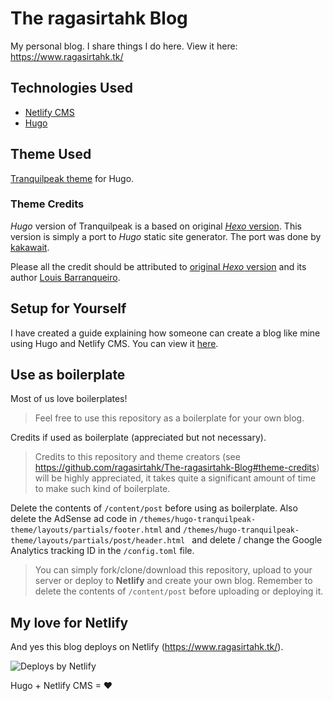 # The ragasirtahk Blog
My personal blog. I share things I do here. View it here: https://www.ragasirtahk.tk/

## Technologies Used
- [Netlify CMS](https://www.netlifycms.org/)
- [Hugo](http://gohugo.io/)

## Theme Used
[Tranquilpeak theme](https://themes.gohugo.io/hugo-tranquilpeak-theme/) for Hugo.

### Theme Credits
*Hugo* version of Tranquilpeak is a based on original [*Hexo* version](https://github.com/LouisBarranqueiro/hexo-theme-tranquilpeak). This version is simply a port to *Hugo* static site generator. The port was done by [kakawait](https://github.com/kakawait).

Please all the credit should be attributed to [original *Hexo* version](https://github.com/LouisBarranqueiro/hexo-theme-tranquilpeak) and its author [Louis Barranqueiro](https://github.com/LouisBarranqueiro).

## Setup for Yourself
I have created a guide explaining how someone can create a blog like mine using Hugo and Netlify CMS. You can view it [here](https://www.ragasirtahk.tk/2018/01/setting-up-netlify-cms-on-hugo/).

## Use as boilerplate
Most of us love boilerplates!

>Feel free to use this repository as a boilerplate for your own blog. 

Credits if used as boilerplate (appreciated but not necessary).

>Credits to this repository and theme creators (see https://github.com/ragasirtahk/The-ragasirtahk-Blog#theme-credits) will be highly appreciated, it takes quite a significant amount of time to make such kind of boilerplate. 

Delete the contents of `/content/post` before using as boilerplate. Also delete the AdSense ad code in `/themes/hugo-tranquilpeak-theme/layouts/partials/footer.html` and `/themes/hugo-tranquilpeak-theme/layouts/partials/post/header.html
` and delete / change the Google Analytics tracking ID in the `/config.toml` file.

>You can simply fork/clone/download this repository, upload to your server or deploy to **Netlify** and create your own blog. Remember to delete the contents of `/content/post` before uploading or deploying it.

## My love for Netlify
And yes this blog deploys on Netlify (https://www.ragasirtahk.tk/). 

![Deploys by Netlify](https://www.netlify.com/img/global/badges/netlify-dark.svg "Deploys by Netlify")

Hugo + Netlify CMS = ♥
